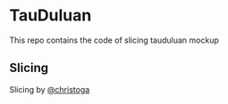 # TauDuluan
This repo contains the code of slicing tauduluan mockup

## Slicing
Slicing by [@christoga](http://christo.js.org)